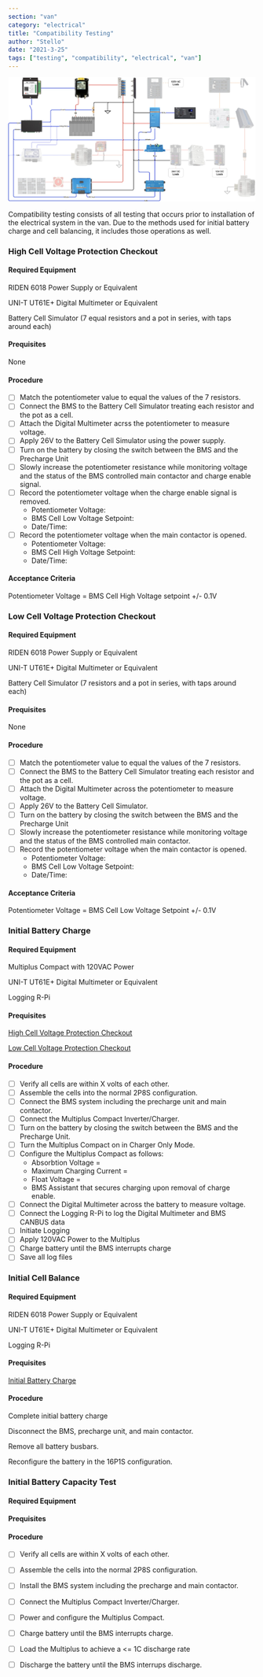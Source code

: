 ```yaml
---
section: "van"
category: "electrical"
title: "Compatibility Testing"
author: "Stello"
date: "2021-3-25"
tags: ["testing", "compatibility", "electrical", "van"]
---
```


![Test Schematic](schematic_compatibility_test.jpg)

Compatibility testing consists of all testing that occurs prior to installation of the electrical system in the van.  Due to the methods used for initial battery charge and cell balancing, it includes those operations as well.

### High Cell Voltage Protection Checkout

#### Required Equipment

RIDEN 6018 Power Supply or Equivalent

UNI-T UT61E+ Digital Multimeter or Equivalent

Battery Cell Simulator (7 equal resistors and a pot in series, with taps around each)

#### Prequisites

None

#### Procedure

- [ ] Match the potentiometer value to equal the values of the 7 resistors.
- [ ] Connect the BMS to the Battery Cell Simulator treating each resistor and the pot as a cell.
- [ ] Attach the Digital Multimeter acrss the potentiometer to measure voltage.
- [ ] Apply 26V to the Battery Cell Simulator using the power supply.
- [ ] Turn on the battery by closing the switch between the BMS and the Precharge Unit
- [ ] Slowly increase the potentiometer resistance while monitoring voltage and the status of the BMS controlled main contactor and charge enable signal.
- [ ] Record the potentiometer voltage when the charge enable signal is removed.
	- Potentiometer Voltage: 
	- BMS Cell Low Voltage Setpoint:
	- Date/Time:
- [ ] Record the potentiometer voltage when the main contactor is opened.
	- Potentiometer Voltage:
	- BMS Cell High Voltage Setpoint:
	- Date/Time:

#### Acceptance Criteria

Potentiometer Voltage = BMS Cell High Voltage setpoint +/- 0.1V

### Low Cell Voltage Protection Checkout

#### Required Equipment

RIDEN 6018 Power Supply or Equivalent

UNI-T UT61E+ Digital Multimeter or Equivalent

Battery Cell Simulator (7 resistors and a pot in series, with taps around each)

#### Prequisites

None

#### Procedure

- [ ] Match the potentiometer value to equal the values of the 7 resistors.
- [ ] Connect the BMS to the Battery Cell Simulator treating each resistor and the pot as a cell.
- [ ] Attach the Digital Multimeter across the potentiometer to measure voltage.
- [ ] Apply 26V to the Battery Cell Simulator.
- [ ] Turn on the battery by closing the switch between the BMS and the Precharge Unit
- [ ] Slowly increase the potentiometer resistance while monitoring voltage and the status of the BMS controlled main contactor.
- [ ] Record the potentiometer voltage when the main contactor is opened.
	- Potentiometer Voltage:
	- BMS Cell Low Voltage Setpoint:
	- Date/Time:

#### Acceptance Criteria

Potentiometer Voltage = BMS Cell Low Voltage Setpoint +/- 0.1V

### Initial Battery Charge

#### Required Equipment

Multiplus Compact with 120VAC Power

UNI-T UT61E+ Digital Multimeter or Equivalent

Logging R-Pi

#### Prequisites

[High Cell Voltage Protection Checkout](#High-Cell-Voltage-Protection-Checkout)

[Low Cell Voltage Protection Checkout](#Low-Cell-Voltage-Protection-Checkout)

#### Procedure

- [ ] Verify all cells are within X volts of each other.
- [ ] Assemble the cells into the normal 2P8S configuration.
- [ ] Connect the BMS system including the precharge unit and main contactor.
- [ ] Connect the Multiplus Compact Inverter/Charger.
- [ ] Turn on the battery by closing the switch between the BMS and the Precharge Unit.
- [ ] Turn the Multiplus Compact on in Charger Only Mode.
- [ ] Configure the Multiplus Compact as follows:
	- Absorbtion Voltage = 
	- Maximum Charging Current = 
	- Float Voltage = 
	- BMS Assistant that secures charging upon removal of charge enable.
- [ ] Connect the Digital Multimeter across the battery to measure voltage.
- [ ] Connect the Logging R-Pi to log the Digital Multimeter and BMS CANBUS data
- [ ] Initiate Logging
- [ ] Apply 120VAC Power to the Multiplus
- [ ] Charge battery until the BMS interrupts charge
- [ ] Save all log files

### Initial Cell Balance

#### Required Equipment

RIDEN 6018 Power Supply or Equivalent

UNI-T UT61E+ Digital Multimeter or Equivalent

Logging R-Pi

#### Prequisites

[Initial Battery Charge](#Initial-Battery-Charge)

#### Procedure

Complete initial battery charge

Disconnect the BMS, precharge unit, and main contactor.

Remove all battery busbars.

Reconfigure the battery in the 16P1S configuration.



### Initial Battery Capacity Test

#### Required Equipment

#### Prequisites

#### Procedure

- [ ] Verify all cells are within X volts of each other.
- [ ] Assemble the cells into the normal 2P8S configuration.
- [ ] Install the BMS system including the precharge and main contactor.
- [ ] Connect the Multiplus Compact Inverter/Charger.
- [ ] Power and configure the Multiplus Compact.
- [ ] Charge battery until the BMS interrupts charge.
- [ ] Load the Multiplus to achieve a <= 1C discharge rate
- [ ] Discharge the battery until the BMS interrups discharge.






